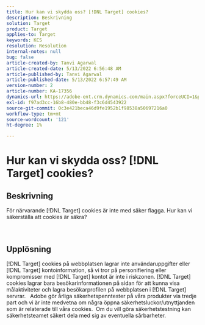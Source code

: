 ```yaml
---
title: Hur kan vi skydda oss? [!DNL Target] cookies?
description: Beskrivning
solution: Target
product: Target
applies-to: Target
keywords: KCS
resolution: Resolution
internal-notes: null
bug: false
article-created-by: Tanvi Agarwal
article-created-date: 5/13/2022 6:56:48 AM
article-published-by: Tanvi Agarwal
article-published-date: 5/13/2022 6:57:49 AM
version-number: 2
article-number: KA-17356
dynamics-url: https://adobe-ent.crm.dynamics.com/main.aspx?forceUCI=1&pagetype=entityrecord&etn=knowledgearticle&id=c85e53db-89d2-ec11-a7b5-00224809c27a
exl-id: f97ad3cc-16b8-480e-bb48-f3c6d4543922
source-git-commit: 0c3e421beca46d9fe1952b1f98538a50697216a0
workflow-type: tm+mt
source-wordcount: '121'
ht-degree: 1%

---
```


# Hur kan vi skydda oss? [!DNL Target] cookies?

## Beskrivning

För närvarande [!DNL Target] cookies är inte med säker flagga. Hur kan vi säkerställa att cookies är säkra?<br><br><br>

## Upplösning


[!DNL Target] cookies på webbplatsen lagrar inte användaruppgifter eller [!DNL Target] kontoinformation, så vi tror på personifiering eller kompromisser med [!DNL Target] kontot är inte i riskzonen. [!DNL Target] cookies lagrar bara besökarinformationen på sidan för att kunna visa målaktiviteter och lagra besökarprofilen på webbplatsen i [!DNL Target] servrar.
 
Adobe gör årliga säkerhetspenntester på våra produkter via tredje part och vi är inte medvetna om några öppna säkerhetsluckor/utnyttjanden som är relaterade till våra cookies.  Om du vill göra säkerhetstestning kan säkerhetsteamet säkert dela med sig av eventuella sårbarheter.
